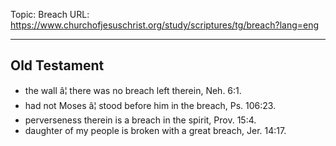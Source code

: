 Topic: Breach
URL: https://www.churchofjesuschrist.org/study/scriptures/tg/breach?lang=eng

---

## Old Testament

- the wall â¦ there was no breach left therein, Neh. 6:1.
- had not Moses â¦ stood before him in the breach, Ps. 106:23.
- perverseness therein is a breach in the spirit, Prov. 15:4.
- daughter of my people is broken with a great breach, Jer. 14:17.

